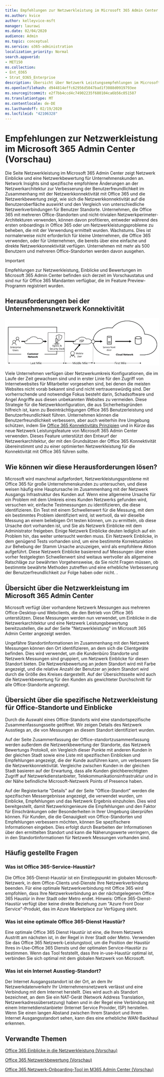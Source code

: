 ```yaml
---
title: Empfehlungen zur Netzwerkleistung im Microsoft 365 Admin Center (Vorschau)
ms.author: kvice
author: kelleyvice-msft
manager: laurawi
ms.date: 02/04/2020
audience: Admin
ms.topic: conceptual
ms.service: o365-administration
localization_priority: Normal
search.appverid:
- MET150
ms.collection:
- Ent_O365
- Strat_O365_Enterprise
description: Übersicht über Netzwerk Leistungsempfehlungen im Microsoft 365 Admin Center (Vorschau)
ms.openlocfilehash: d944814effc62956d5047bad1f3088d0919793ee
ms.sourcegitcommit: e2f7bb4ccd4c74902235f680104ca6b56c051587
ms.translationtype: MT
ms.contentlocale: de-DE
ms.lasthandoff: 02/19/2020
ms.locfileid: "42106328"
---
```

# <a name="network-performance-recommendations-in-the-microsoft-365-admin-center-preview"></a>Empfehlungen zur Netzwerkleistung im Microsoft 365 Admin Center (Vorschau)

Die Seite Netzwerkleistung im Microsoft 365 Admin Center zeigt Netzwerk Einblicke und eine Netzwerkbewertung für Unternehmenskunden an. Network Insights sind spezifische empfohlene Änderungen an der Netzwerkarchitektur zur Verbesserung der Benutzerfreundlichkeit im Zusammenhang mit der Netzwerkkonnektivität mit Office 365 und die Netzwerkbewertung zeigt, wie sich die Netzwerkkonnektivität auf die Benutzeroberfläche auswirkt und den Vergleich von unterschiedliche Netzwerkverbindungen für Benutzer Standorte. Unternehmen, die Office 365 mit mehreren Office-Standorten und nicht-trivialen Netzwerkperimeter-Architekturen verwenden, können davon profitieren, entweder während des ersten onboardings in Office 365 oder um Netzwerkleistungsprobleme zu beheben, die mit der Verwendung ermittelt wurden. Wachstums. Dies ist normalerweise nicht erforderlich für kleine Unternehmen, die Office 365 verwenden, oder für Unternehmen, die bereits über eine einfache und direkte Netzwerkkonnektivität verfügen. Unternehmen mit mehr als 500 Benutzern und mehreren Office-Standorten werden davon ausgehen.

>[!IMPORTANT]
>Empfehlungen zur Netzwerkleistung, Einblicke und Bewertungen im Microsoft 365 Admin Center befinden sich derzeit im Vorschaustatus und sind nur für Office 365 Mandanten verfügbar, die im Feature Preview-Programm registriert wurden.

## <a name="enterprise-network-connectivity-challenges"></a>Herausforderungen bei der Unternehmensnetzwerk Konnektivität

![Kundennetzwerk in Cloud](Media/m365-mac-perf/m365-mac-perf-first-last-mile.png)

Viele Unternehmen verfügen über Netzwerkumkreis Konfigurationen, die im Laufe der Zeit gewachsen sind und in erster Linie für den Zugriff von Internetwebsites für Mitarbeiter vorgesehen sind, bei denen die meisten Websites nicht vorab bekannt sind und nicht vertrauenswürdig sind. Der vorherrschende und notwendige Fokus besteht darin, Schadsoftware und Angel Angriffe aus diesen unbekannten Websites zu vermeiden. Diese Strategie für die Netzwerkkonfiguration, die aus Sicherheitsgründen hilfreich ist, kann zu Beeinträchtigungen Office 365 Benutzerleistung und Benutzerfreundlichkeit führen. Unternehmen können die Benutzerfreundlichkeit verbessern, aber auch weiterhin ihre Umgebung schützen, indem Sie [Office 365 Konnektivitäts Prinzipien](https://aka.ms/pnc) und in Kürze das neue Netzwerk Leistungsfeature von Microsoft 365 Admin Center verwenden. Dieses Feature unterstützt den Entwurf der Netzwerkarchitektur, der mit den Grundsätzen der Office 365 Konnektivität übereinstimmt und zu einer optimierten Netzwerkleistung für die Konnektivität mit Office 365 führen sollte.

## <a name="how-we-can-solve-these-challenges"></a>Wie können wir diese Herausforderungen lösen?

Microsoft wird manchmal aufgefordert, Netzwerkleistungsprobleme mit Office 365 für große Unternehmenskunden zu untersuchen, und diese weisen häufig eine Hauptursache im Zusammenhang mit der Netzwerk Ausgangs Infrastruktur des Kunden auf. Wenn eine allgemeine Ursache für ein Problem mit dem Umkreis eines Kunden Netzwerks gefunden wird, versuchen wir, einfache Testmessungen zu identifizieren, die diese identifizieren. Ein Test mit einem Schwellenwert für die Messung, mit dem ein bestimmtes Problem identifiziert wird, ist wertvoll, da wir dieselbe Messung an einem beliebigen Ort testen können, um zu ermitteln, ob diese Ursache dort vorhanden ist, und Sie als Netzwerk Einblicke mit dem Administrator freigeben. Einige Netzwerk Einblicke deuten lediglich auf ein Problem hin, das weiter untersucht werden muss. Ein Netzwerk Einblicke, in dem genügend Tests vorhanden sind, um eine bestimmte Korrekturaktion zur Behebung der Stamm Ursache anzuzeigen, wird als empfohlene Aktion aufgeführt. Diese Netzwerk Einblicke basierend auf Messungen über einen vorher festgelegten Schwellenwert sind weitaus wertvoller als allgemeine Ratschläge zur bewährten Vorgehensweise, da Sie nicht Fragen müssen, ob bestimmte bewährte Methoden zutreffen und eine erhebliche Verbesserung der Benutzerfreundlichkeit zur Folge haben oder nicht. .

## <a name="network-performance-overview-in-the-microsoft-365-admin-center"></a>Übersicht über die Netzwerkleistung im Microsoft 365 Admin Center

Microsoft verfügt über vorhandene Netzwerk Messungen aus mehreren Office-Desktop-und Webclients, die den Betrieb von Office 365 unterstützen. Diese Messungen werden nun verwendet, um Einblicke in die Netzwerkarchitektur und eine Netzwerk Leistungsbewertung bereitzustellen, die auf der Seite "Netzwerkleistung" im Microsoft 365 Admin Center angezeigt werden.

Ungefähre Standortinformationen im Zusammenhang mit den Netzwerk Messungen können den Ort identifizieren, an dem sich die Clientgeräte befinden. Dies wird verwendet, um die Kundenbüro Standorte und Netzwerk Messungen sind gruppiert, um Netzwerk Einblicke für diesen Standort bieten. Die Netzwerkbewertung an jedem Standort wird mit Farbe angezeigt, und die relative Anzahl der Benutzer an jedem Standort wird durch die Größe des Kreises dargestellt. Auf der Übersichtsseite wird auch die Netzwerkbewertung für den Kunden als gewichteter Durchschnitt für alle Office-Standorte angezeigt.

## <a name="specific-office-location-network-performance-summary-and-insights"></a>Übersicht über die spezifische Netzwerkleistung für Office-Standorte und Einblicke

Durch die Auswahl eines Office-Standorts wird eine standortspezifische Zusammenfassungsseite geöffnet. Wir zeigen Details des Netzwerk Ausstiegs an, die von Messungen an diesem Standort identifiziert wurden.

Auf der Seite Zusammenfassung der Office-standortzusammenfassung werden außerdem die Netzwerkbewertung der Standorte, das Netzwerk Bewertungs Protokoll, ein Vergleich dieser Punkte mit anderen Kunden in der gleichen Stadt sowie eine Liste mit spezifischen Einblicken und Empfehlungen angezeigt, die der Kunde ausführen kann, um verbessern Sie die Netzwerkkonnektivität. Vergleiche zwischen Kunden in der gleichen Stadt basieren auf der Erwartung, dass alle Kunden gleichberechtigten Zugriff auf Netzwerkdienstanbieter, Telekommunikationsinfrastruktur und in der Nähe befindliche Microsoft-Netzwerk Points of Presence haben.

Auf der Registerkarte "Details" auf der Seite "Office-Standort" werden die spezifischen Messergebnisse angezeigt, die verwendet wurden, um Einblicke, Empfehlungen und das Netzwerk Ergebnis einzuholen. Dies wird bereitgestellt, damit Netzwerkingenieure die Empfehlungen und den Faktor für Einschränkungen oder Besonderheiten in Ihrer Umgebung überprüfen können.
Für Kunden, die die Genauigkeit von Office-Standorten und Empfehlungen verbessern möchten, können Sie spezifischere Informationen eingeben. Dies erfolgt durch Bearbeiten der Informationen über den ermittelten Standort und kann die Näherungswerte verringern, die in den Standortinformationen für Netzwerk Messungen vorhanden sind.

## <a name="faq"></a>Häufig gestellte Fragen

### <a name="what-is-office-365-service-front-door"></a>Was ist Office 365-Service-Haustür?

Die Office 365-Dienst-Haustür ist ein Einstiegspunkt im globalen Microsoft-Netzwerk, in dem Office-Clients und-Dienste Ihre Netzwerkverbindung beenden. Für eine optimale Netzwerkverbindung mit Office 365 wird empfohlen, dass Ihre Netzwerkverbindung an der nächstgelegenen Office 365 Haustür in ihrer Stadt oder Metro endet.
Hinweis: Office 365-Dienst-Haustür verfügt über keine direkte Beziehung zum "Azure Front Door Service"-Produkt, das im Azure Marketplace zur Verfügung steht.

### <a name="what-is-an-optimal-office-365-service-front-door"></a>Was ist eine optimale Office 365-Dienst Haustür?

Eine optimale Office 365 Dienst Haustür ist eine, die Ihrem Netzwerk Austritt am nächsten ist, in der Regel in ihrer Stadt oder Metro. Verwenden Sie das Office 365 Netzwerk-Leistungstool, um die Position der Haustür Ihres in-Use-Office 365 Diensts und der optimalen Service-Haustür zu bestimmen. Wenn das Tool feststellt, dass Ihre in-use-Haustür optimal ist, verbinden Sie sich optimal mit dem globalen Netzwerk von Microsoft.

### <a name="what-is-an-internet-egress-location"></a>Was ist ein Internet Ausstieg-Standort?

Der Internet Ausgangsstandort ist der Ort, an dem Ihr Netzwerkdatenverkehr Ihr Unternehmensnetzwerk verlässt und eine Verbindung mit dem Internet herstellt. Dies wird auch als Standort bezeichnet, an dem Sie ein NAT-Gerät (Network Address Translation, Netzwerkadressübersetzung) haben und in der Regel eine Verbindung mit einem Internetdienstanbieter (Internet Service Provider, ISP) herstellen. Wenn Sie einen langen Abstand zwischen Ihrem Standort und Ihrem Internet Ausgangsstandort sehen, kann dies eine erhebliche WAN-Backhaul erkennen.

## <a name="related-topics"></a>Verwandte Themen

[Office 365 Einblicke in die Netzwerkleistung (Vorschau)](office-365-network-mac-perf-insights.md)

[Office 365 Netzwerkbewertung (Vorschau)](office-365-network-mac-perf-score.md)

[Office 365 Netzwerk-Onboarding-Tool im M365 Admin Center (Vorschau)](office-365-network-mac-perf-onboarding-tool.md)
